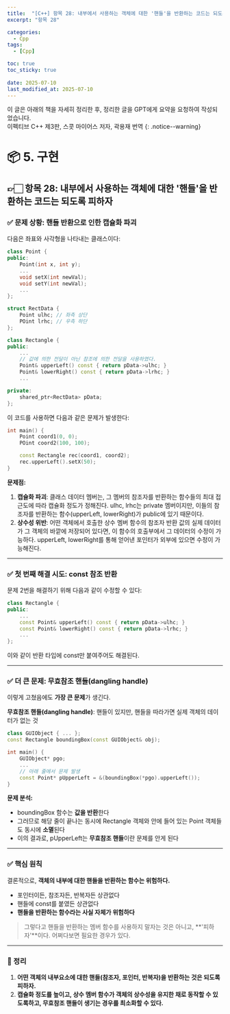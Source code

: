 ```yaml
---
title:  "[C++] 항목 28: 내부에서 사용하는 객체에 대한 '핸들'을 반환하는 코드는 되도록 피하자"
excerpt: "항목 28"

categories:
  - Cpp
tags:
  - [Cpp]

toc: true
toc_sticky: true
 
date: 2025-07-10
last_modified_at: 2025-07-10
---
```

이 글은 아래의 책을 자세히 정리한 후, 정리한 글을 GPT에게 요약을 요청하여 작성되었습니다.  
이펙티브 C++ 제3판, 스콧 마이어스 저자, 곽용재 번역
{: .notice--warning}

# 📦 5. 구현
## 👉🏻 항목 28: 내부에서 사용하는 객체에 대한 '핸들'을 반환하는 코드는 되도록 피하자

### ✅ 문제 상황: 핸들 반환으로 인한 캡슐화 파괴

다음은 좌표와 사각형을 나타내는 클래스이다:

```cpp
class Point {
public:
	Point(int x, int y);
	...
	void setX(int newVal);
	void setY(int newVal);
	...
};

struct RectData {
	Point ulhc; // 좌측 상단
	POint lrhc; // 우측 하단
};

class Rectangle {
public:
	...
	// 값에 의한 전달이 아닌 참조에 의한 전달을 사용하였다.
	Point& upperLeft() const { return pData->ulhc; }
	Point& lowerRight() const { return pData->lrhc; }
	...

private:
	shared_ptr<RectData> pData;
};
```

이 코드를 사용하면 다음과 같은 문제가 발생한다:

```cpp
int main() {
	Point coord1(0, 0);
	POint coord2(100, 100);

	const Rectangle rec(coord1, coord2);
	rec.upperLeft().setX(50);
}
```

**문제점:**

1. **캡슐화 파괴**: 클래스 데이터 멤버는, 그 멤버의 참조자를 반환하는 함수들의 최대 접근도에 따라 캡슐화 정도가 정해진다. ulhc, lrhc는 private 멤버이지만, 이들의 참조자를 반환하는 함수(upperLeft, lowerRight)가 public에 있기 때문이다.
2. **상수성 위반**: 어떤 객체에서 호출한 상수 멤버 함수의 참조자 반환 값의 실제 데이터가 그 객체의 바깥에 저장되어 있다면, 이 함수의 호출부에서 그 데이터의 수정이 가능하다. upperLeft, lowerRight를 통해 얻어낸 포인터가 외부에 있으면 수정이 가능해진다.

---

### ✅ 첫 번째 해결 시도: const 참조 반환

문제 2번을 해결하기 위해 다음과 같이 수정할 수 있다:

```cpp
class Rectangle {
public:
	...
	const Point& upperLeft() const { return pData->ulhc; }
	const Point& lowerRight() const { return pData->lrhc; }
	...
};

```

이와 같이 반환 타입에 const만 붙여주어도 해결된다.

---

### ✅ 더 큰 문제: 무효참조 핸들(dangling handle)

이렇게 고쳤음에도 **가장 큰 문제**가 생긴다.

**무효참조 핸들(dangling handle)**: 핸들이 있지만, 핸들을 따라가면 실제 객체의 데이터가 없는 것

```cpp
class GUIObject { ... };
const Rectangle boundingBox(const GUIObject& obj);

int main() {
	GUIObject* pgo;
	...
	// 아래 줄에서 문제 발생
	const Point* pUpperLeft = &(boundingBox(*pgo).upperLeft());
}
```

**문제 분석:**

- boundingBox 함수는 **값을 반환**한다
- 그러므로 해당 줄이 끝나는 동시에 Rectangle 객체와 안에 들어 있는 Point 객체들도 동시에 **소멸**된다
- 이의 결과로, pUpperLeft는 **무효참조 핸들**이란 문제를 안게 된다

---

### ✅ 핵심 원칙

결론적으로, **객체의 내부에 대한 핸들을 반환하는 함수는 위험하다.**

- 포인터이든, 참조자든, 반복자든 상관없다
- 핸들에 const를 붙였든 상관없다
- **핸들을 반환하는 함수라는 사실 자체가 위험하다**

> 그렇다고 핸들을 반환하는 멤버 함수를 사용하지 말자는 것은 아니고, **'피하자'**이다. 어쩌다보면 필요한 경우가 있다.

---

### 🧐 정리

1. **어떤 객체의 내부요소에 대한 핸들(참조자, 포인터, 반복자)을 반환하는 것은 되도록 피하자.**
2. **캡슐화 정도를 높이고, 상수 멤버 함수가 객체의 상수성을 유지한 채로 동작할 수 있도록하고, 무효참조 핸들이 생기는 경우를 최소화할 수 있다.**